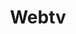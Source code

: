 ---
ID: 19
title: Webtv
image-xl: ""
image-l: ""
image-sq-l: ""
image-sq-m: ""
post_excerpt: ""
layout: page
permalink: webtv
published: true
categories:
  - Geral
tags: ""
authors:
  - Equipe GrupoNews
post_autor:
  - ""
aktt_notify_twitter:
  - 'yes'
"og:type":
  - article
wpcf-gn_webtv_qualidade:
  - baixa
wpcf-gn_webtv_nome_palestra:
  - Encristus Regional SP 2015
wpcf-gn_webtv_sistema:
  - youtube
wpcf-gn_webtv_url_youtube:
  - >
    https://www.youtube.com/watch?v=dMGV0VnEBsc
dsq_thread_id:
  - "2802288479"
post_date: 2009-11-23 15:59:42
---